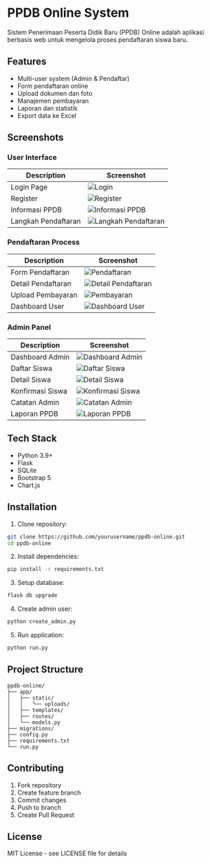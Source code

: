 # PPDB Online System

Sistem Penerimaan Peserta Didik Baru (PPDB) Online adalah aplikasi berbasis web untuk mengelola proses pendaftaran siswa baru.

## Features

- Multi-user system (Admin & Pendaftar)
- Form pendaftaran online
- Upload dokumen dan foto
- Manajemen pembayaran
- Laporan dan statistik
- Export data ke Excel

## Screenshots

### User Interface
| Description | Screenshot |
|-------------|------------|
| Login Page | ![Login](foto%20projek/login.png) |
| Register | ![Register](foto%20projek/register.png) |
| Informasi PPDB | ![Informasi PPDB](foto%20projek/informasi%20ppdb.png) |
| Langkah Pendaftaran | ![Langkah Pendaftaran](foto%20projek/langkah%20langkah%20pendaftaran.png) |

### Pendaftaran Process
| Description | Screenshot |
|-------------|------------|
| Form Pendaftaran | ![Pendaftaran](foto%20projek/pendaftaran.png) |
| Detail Pendaftaran | ![Detail Pendaftaran](foto%20projek/detail%20pendaftaran.png) |
| Upload Pembayaran | ![Pembayaran](foto%20projek/pembayaran.png) |
| Dashboard User | ![Dashboard User](foto%20projek/dashboard%20user.png) |

### Admin Panel
| Description | Screenshot |
|-------------|------------|
| Dashboard Admin | ![Dashboard Admin](foto%20projek/dashboard%20admin.png) |
| Daftar Siswa | ![Daftar Siswa](foto%20projek/daftar%20siswa.png) |
| Detail Siswa | ![Detail Siswa](foto%20projek/detail%20siswa.png) |
| Konfirmasi Siswa | ![Konfirmasi Siswa](foto%20projek/konfirmasi%20siswa.png) |
| Catatan Admin | ![Catatan Admin](foto%20projek/catatan%20admin.png) |
| Laporan PPDB | ![Laporan PPDB](foto%20projek/laporan%20ppdb.png) |

## Tech Stack

- Python 3.9+
- Flask
- SQLite
- Bootstrap 5
- Chart.js

## Installation

1. Clone repository:
```bash
git clone https://github.com/yourusername/ppdb-online.git
cd ppdb-online
```

2. Install dependencies:
```bash
pip install -r requirements.txt
```

3. Setup database:
```bash
flask db upgrade
```

4. Create admin user:
```bash
python create_admin.py
```

5. Run application:
```bash
python run.py
```

## Project Structure

```
ppdb-online/
├── app/
│   ├── static/
│   │   └── uploads/
│   ├── templates/
│   ├── routes/
│   └── models.py
├── migrations/
├── config.py
├── requirements.txt
└── run.py
```

## Contributing

1. Fork repository
2. Create feature branch
3. Commit changes
4. Push to branch
5. Create Pull Request

## License

MIT License - see LICENSE file for details